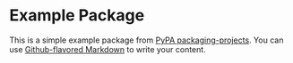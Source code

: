 # Example Package

This is a simple example package from [PyPA packaging-projects](https://packaging.python.org/tutorials/packaging-projects/). You can use
[Github-flavored Markdown](https://guides.github.com/features/mastering-markdown/)
to write your content.